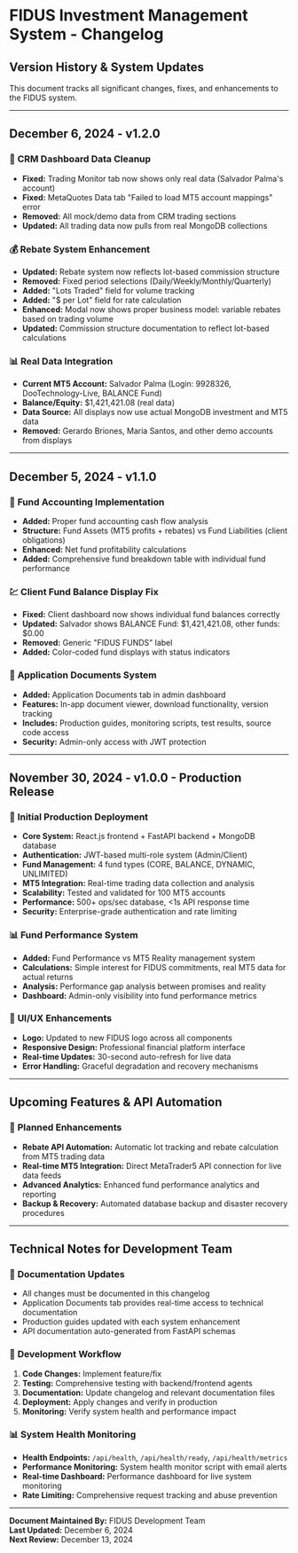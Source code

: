 # FIDUS Investment Management System - Changelog

## Version History & System Updates

This document tracks all significant changes, fixes, and enhancements to the FIDUS system.

---

## **December 6, 2024 - v1.2.0**

### 🔧 **CRM Dashboard Data Cleanup**
- **Fixed:** Trading Monitor tab now shows only real data (Salvador Palma's account)
- **Fixed:** MetaQuotes Data tab "Failed to load MT5 account mappings" error
- **Removed:** All mock/demo data from CRM trading sections
- **Updated:** All trading data now pulls from real MongoDB collections

### 💰 **Rebate System Enhancement**
- **Updated:** Rebate system now reflects lot-based commission structure
- **Removed:** Fixed period selections (Daily/Weekly/Monthly/Quarterly)
- **Added:** "Lots Traded" field for volume tracking
- **Added:** "$ per Lot" field for rate calculation
- **Enhanced:** Modal now shows proper business model: variable rebates based on trading volume
- **Updated:** Commission structure documentation to reflect lot-based calculations

### 📊 **Real Data Integration**
- **Current MT5 Account:** Salvador Palma (Login: 9928326, DooTechnology-Live, BALANCE Fund)
- **Balance/Equity:** $1,421,421.08 (real data)
- **Data Source:** All displays now use actual MongoDB investment and MT5 data
- **Removed:** Gerardo Briones, Maria Santos, and other demo accounts from displays

---

## **December 5, 2024 - v1.1.0**

### 🏦 **Fund Accounting Implementation**
- **Added:** Proper fund accounting cash flow analysis
- **Structure:** Fund Assets (MT5 profits + rebates) vs Fund Liabilities (client obligations)
- **Enhanced:** Net fund profitability calculations
- **Added:** Comprehensive fund breakdown table with individual fund performance

### 💹 **Client Fund Balance Display Fix**
- **Fixed:** Client dashboard now shows individual fund balances correctly
- **Updated:** Salvador shows BALANCE Fund: $1,421,421.08, other funds: $0.00
- **Removed:** Generic "FIDUS FUNDS" label
- **Added:** Color-coded fund displays with status indicators

### 📄 **Application Documents System**
- **Added:** Application Documents tab in admin dashboard
- **Features:** In-app document viewer, download functionality, version tracking
- **Includes:** Production guides, monitoring scripts, test results, source code access
- **Security:** Admin-only access with JWT protection

---

## **November 30, 2024 - v1.0.0 - Production Release**

### 🚀 **Initial Production Deployment**
- **Core System:** React.js frontend + FastAPI backend + MongoDB database
- **Authentication:** JWT-based multi-role system (Admin/Client)
- **Fund Management:** 4 fund types (CORE, BALANCE, DYNAMIC, UNLIMITED)
- **MT5 Integration:** Real-time trading data collection and analysis
- **Scalability:** Tested and validated for 100 MT5 accounts
- **Performance:** 500+ ops/sec database, <1s API response time
- **Security:** Enterprise-grade authentication and rate limiting

### 📊 **Fund Performance System**
- **Added:** Fund Performance vs MT5 Reality management system
- **Calculations:** Simple interest for FIDUS commitments, real MT5 data for actual returns
- **Analysis:** Performance gap analysis between promises and reality
- **Dashboard:** Admin-only visibility into fund performance metrics

### 🎨 **UI/UX Enhancements**
- **Logo:** Updated to new FIDUS logo across all components
- **Responsive Design:** Professional financial platform interface
- **Real-time Updates:** 30-second auto-refresh for live data
- **Error Handling:** Graceful degradation and recovery mechanisms

---

## **Upcoming Features & API Automation**

### 🔄 **Planned Enhancements**
- **Rebate API Automation:** Automatic lot tracking and rebate calculation from MT5 trading data
- **Real-time MT5 Integration:** Direct MetaTrader5 API connection for live data feeds
- **Advanced Analytics:** Enhanced fund performance analytics and reporting
- **Backup & Recovery:** Automated database backup and disaster recovery procedures

---

## **Technical Notes for Development Team**

### 📝 **Documentation Updates**
- All changes must be documented in this changelog
- Application Documents tab provides real-time access to technical documentation
- Production guides updated with each system enhancement
- API documentation auto-generated from FastAPI schemas

### 🔧 **Development Workflow**
1. **Code Changes:** Implement feature/fix
2. **Testing:** Comprehensive testing with backend/frontend agents
3. **Documentation:** Update changelog and relevant documentation files
4. **Deployment:** Apply changes and verify in production
5. **Monitoring:** Verify system health and performance impact

### 📊 **System Health Monitoring**
- **Health Endpoints:** `/api/health`, `/api/health/ready`, `/api/health/metrics`
- **Performance Monitoring:** System health monitor script with email alerts
- **Real-time Dashboard:** Performance dashboard for live system monitoring
- **Rate Limiting:** Comprehensive request tracking and abuse prevention

---

**Document Maintained By:** FIDUS Development Team  
**Last Updated:** December 6, 2024  
**Next Review:** December 13, 2024